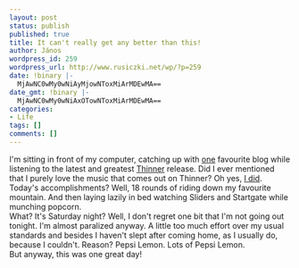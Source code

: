 ```yaml
---
layout: post
status: publish
published: true
title: It can't really get any better than this!
author: János
wordpress_id: 259
wordpress_url: http://www.rusiczki.net/wp/?p=259
date: !binary |-
  MjAwNC0wMy0wNiAyMjowNToxMiArMDEwMA==
date_gmt: !binary |-
  MjAwNC0wMy0wNiAxOTowNToxMiArMDEwMA==
categories:
- Life
tags: []
comments: []
---
```

<p>I'm sitting in front of my computer, catching up with <a href="http://blog.whois.hu/index.php">one</a> favourite blog while listening to the latest and greatest <a href="http://www.thinnerism.com" title="The greatest netlabel PERIOD">Thinner</a> release. Did I ever mentioned that I purely love the music that comes out on Thinner? Oh yes, <a href="http://www.rusiczki.net/blog/archives/2003/04/09/ode_to_thinner" title="Kitsched - Ode to Thinner">I did</a>.<br />
Today's accomplishments? Well, 18 rounds of riding down my favourite mountain. And then laying lazily in bed watching Sliders and Startgate while munching popcorn.<br />
What? It's Saturday night? Well, I don't regret one bit that I'm not going out tonight. I'm almost paralized anyway. A little too much effort over my usual standards and besides I haven't slept after coming home, as I usually do, because I couldn't. Reason? Pepsi Lemon. Lots of Pepsi Lemon.<br />
But anyway, this was one great day!</p>
